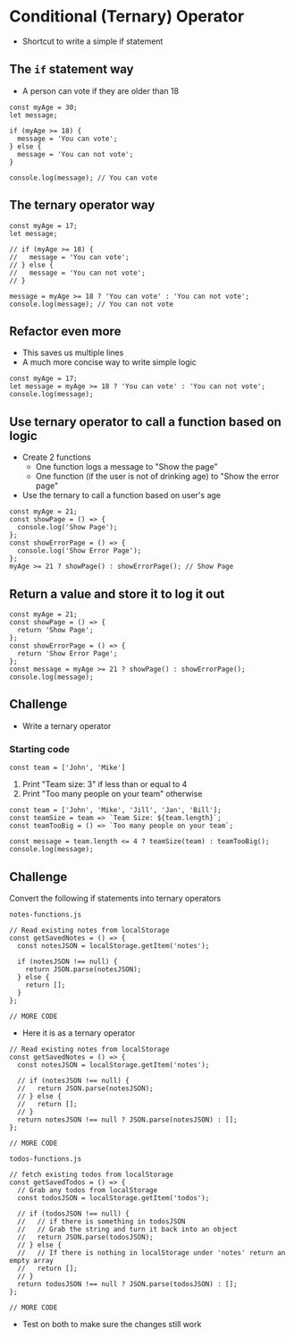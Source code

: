 # Conditional (Ternary) Operator
* Shortcut to write a simple if statement

## The `if` statement way
* A person can vote if they are older than 18

```
const myAge = 30;
let message;

if (myAge >= 18) {
  message = 'You can vote';
} else {
  message = 'You can not vote';
}

console.log(message); // You can vote
```

## The ternary operator way
```
const myAge = 17;
let message;

// if (myAge >= 18) {
//   message = 'You can vote';
// } else {
//   message = 'You can not vote';
// }

message = myAge >= 18 ? 'You can vote' : 'You can not vote';
console.log(message); // You can not vote
```

## Refactor even more
* This saves us multiple lines
* A much more concise way to write simple logic

```
const myAge = 17;
let message = myAge >= 18 ? 'You can vote' : 'You can not vote';
console.log(message);
```

## Use ternary operator to call a function based on logic
* Create 2 functions
    - One function logs a message to "Show the page"
    - One function (if the user is not of drinking age) to "Show the error page"
* Use the ternary to call a function based on user's age

```
const myAge = 21;
const showPage = () => {
  console.log('Show Page');
};
const showErrorPage = () => {
  console.log('Show Error Page');
};
myAge >= 21 ? showPage() : showErrorPage(); // Show Page 
```

## Return a value and store it to log it out
```
const myAge = 21;
const showPage = () => {
  return 'Show Page';
};
const showErrorPage = () => {
  return 'Show Error Page';
};
const message = myAge >= 21 ? showPage() : showErrorPage();
console.log(message);
```

## Challenge
* Write a ternary operator

### Starting code
`const team = ['John', 'Mike']`

1. Print "Team size: 3" if less than or equal to 4
2. Print "Too many people on your team" otherwise

```
const team = ['John', 'Mike', 'Jill', 'Jan', 'Bill'];
const teamSize = team => `Team Size: ${team.length}`;
const teamTooBig = () => `Too many people on your team`;

const message = team.length <= 4 ? teamSize(team) : teamTooBig();
console.log(message);
```

## Challenge
Convert the following if statements into ternary operators

`notes-functions.js`

```
// Read existing notes from localStorage
const getSavedNotes = () => {
  const notesJSON = localStorage.getItem('notes');

  if (notesJSON !== null) {
    return JSON.parse(notesJSON);
  } else {
    return [];
  }
};

// MORE CODE
```

* Here it is as a ternary operator

```
// Read existing notes from localStorage
const getSavedNotes = () => {
  const notesJSON = localStorage.getItem('notes');

  // if (notesJSON !== null) {
  //   return JSON.parse(notesJSON);
  // } else {
  //   return [];
  // }
  return notesJSON !== null ? JSON.parse(notesJSON) : [];
};

// MORE CODE
```

`todos-functions.js`

```
// fetch existing todos from localStorage
const getSavedTodos = () => {
  // Grab any todos from localStorage
  const todosJSON = localStorage.getItem('todos');

  // if (todosJSON !== null) {
  //   // if there is something in todosJSON
  //   // Grab the string and turn it back into an object
  //   return JSON.parse(todosJSON);
  // } else {
  //   // If there is nothing in localStorage under 'notes' return an empty array
  //   return [];
  // }
  return todosJSON !== null ? JSON.parse(todosJSON) : [];
};

// MORE CODE
```

* Test on both to make sure the changes still work
